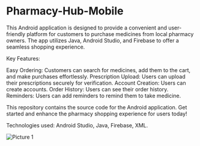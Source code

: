 # Pharmacy-Hub-Mobile

This Android application is designed to provide a convenient and user-friendly platform for customers to purchase medicines from local pharmacy owners. The app utilizes Java, Android Studio, and Firebase to offer a seamless shopping experience.

Key Features:

Easy Ordering: Customers can search for medicines, add them to the cart, and make purchases effortlessly.
Prescription Upload: Users can upload their prescriptions securely for verification.
Account Creation: Users can create accounts.
Order History: Users can see their order history.
Reminders: Users can add reminders to remind them to take medicine.

This repository contains the source code for the Android application. Get started and enhance the pharmacy shopping experience for users today!

Technologies used: Android Studio, Java, Firebase, XML.

![Picture 1](https://github.com/imexh/Pharmacy-Hub-Mobile/assets/76934064/e17becd4-160a-467c-87ca-049d454ff458)
